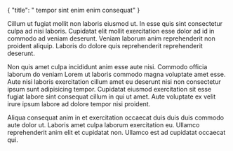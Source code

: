 {
  "title": " tempor sint enim enim consequat"
}

Cillum ut fugiat mollit non laboris eiusmod ut. In esse quis sint consectetur culpa ad nisi laboris. Cupidatat elit mollit exercitation esse dolor ad id in commodo ad veniam deserunt. Veniam laborum anim reprehenderit non proident aliquip. Laboris do dolore quis reprehenderit reprehenderit deserunt.

Non quis amet culpa incididunt anim esse aute nisi. Commodo officia laborum do veniam Lorem ut laboris commodo magna voluptate amet esse. Aute nisi laboris exercitation cillum amet eu deserunt nisi non consectetur ipsum sunt adipisicing tempor. Cupidatat eiusmod exercitation sit esse fugiat labore sint consequat cillum in qui ut amet. Aute voluptate ex velit irure ipsum labore ad dolore tempor nisi proident.

Aliqua consequat anim in et exercitation occaecat duis duis duis commodo aute dolor ut. Laboris amet culpa laborum exercitation eu. Ullamco reprehenderit anim elit et cupidatat non. Ullamco est ad cupidatat occaecat qui.
